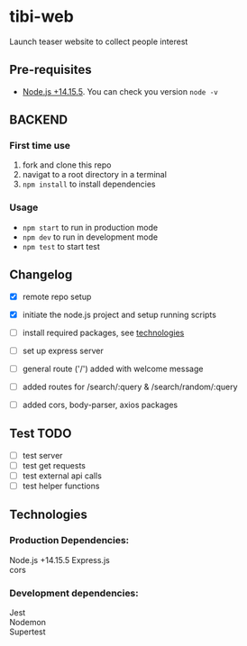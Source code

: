 # tibi-web
Launch teaser website to collect people interest

## Pre-requisites
- [Node.js +14.15.5](https://nodejs.org/en/).  You can check you version ```node -v```

 
## BACKEND

### First time use 
1. fork and clone this repo
2. navigat to a root directory in a terminal
3. ```npm install``` to install dependencies

### Usage 
+ ```npm start``` to run in production mode
+ ```npm dev``` to run in development mode
+ ```npm test``` to start test



## Changelog
- [x] remote repo setup 
- [x] initiate the node.js project and setup running scripts
- [ ] install required packages, see [technologies](#technologies)
- [ ] set up express server 
- [ ] general route ('/') added with welcome message
- [ ] added routes for /search/:query & /search/random/:query
- [ ] added cors, body-parser, axios packages



## Test TODO 
- [ ] test server
- [ ] test get requests
- [ ] test external api calls
- [ ] test helper functions

## Technologies

### Production Dependencies:
Node.js +14.15.5 
Express.js  
cors  


### Development dependencies: 
Jest  
Nodemon  
Supertest  